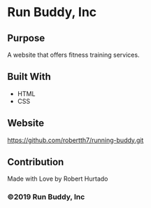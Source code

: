 # Run Buddy, Inc

## Purpose
A website that offers fitness training services. 

## Built With 
* HTML
* CSS

## Website
https://github.com/robertth7/running-buddy.git

## Contribution
Made with Love by Robert Hurtado

### ©️2019 Run Buddy, Inc 
